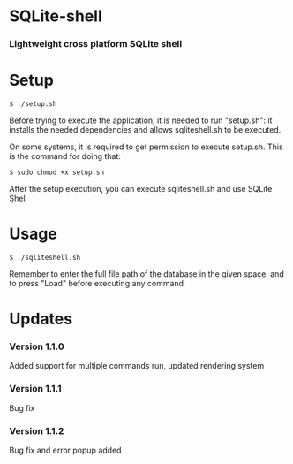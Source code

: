 # SQLite-shell
### Lightweight cross platform SQLite shell

# Setup

    $ ./setup.sh
    
Before trying to execute the application, it is needed to run "setup.sh": it installs the needed dependencies and allows sqliteshell.sh to be executed.

On some systems, it is required to get permission to execute setup.sh. This is the command for doing that:
    
    $ sudo chmod +x setup.sh

After the setup execution, you can execute sqliteshell.sh and use SQLite Shell

# Usage
    $ ./sqliteshell.sh
Remember to enter the full file path of the database in the given space, and to press "Load" before executing any command

# Updates
### Version 1.1.0
Added support for multiple commands run, updated rendering system

### Version 1.1.1
Bug fix

### Version 1.1.2
Bug fix and error popup added
